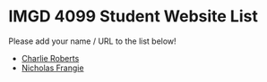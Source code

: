 # IMGD 4099 Student Website List
Please add your name / URL to the list below!

- [Charlie Roberts](http://charlie-roberts.com)
- [Nicholas Frangie](https://github.com/NickFrangie/imgd4099)